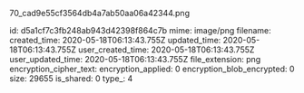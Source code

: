 70_cad9e55cf3564db4a7ab50aa06a42344.png

id: d5a1cf7c3fb248ab943d42398f864c7b
mime: image/png
filename: 
created_time: 2020-05-18T06:13:43.755Z
updated_time: 2020-05-18T06:13:43.755Z
user_created_time: 2020-05-18T06:13:43.755Z
user_updated_time: 2020-05-18T06:13:43.755Z
file_extension: png
encryption_cipher_text: 
encryption_applied: 0
encryption_blob_encrypted: 0
size: 29655
is_shared: 0
type_: 4